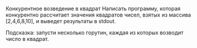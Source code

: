 Конкурентное возведение в квадрат
Написать программу, которая конкурентно рассчитает значения квадратов чисел, взятых из массива [2,4,6,8,10], и выведет результаты в stdout.

Подсказка: запусти несколько горутин, каждая из которых возводит число в квадрат.